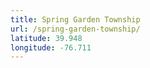 ```yaml
---
title: Spring Garden Township
url: /spring-garden-township/
latitude: 39.948
longitude: -76.711
---
```


